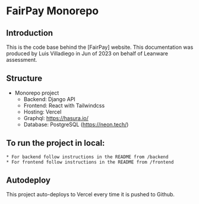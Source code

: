 # FairPay Monorepo

## Introduction

This is the code base behind the [FairPay] website.
This documentation was produced by Luis Villadiego in Jun of 2023 on behalf of Leanware assessment.

## Structure

- Monorepo project
  - Backend: Django API
  - Frontend: React with Tailwindcss
  - Hosting: Vercel
  - Graphql: https://hasura.io/
  - Database: PostgreSQL (https://neon.tech/)

## To run the project in local:

    * For backend follow instructions in the README from /backend
    * For frontend follow instructions in the README from /frontend

## Autodeploy

This project auto-deploys to Vercel every time it is pushed to Github.
